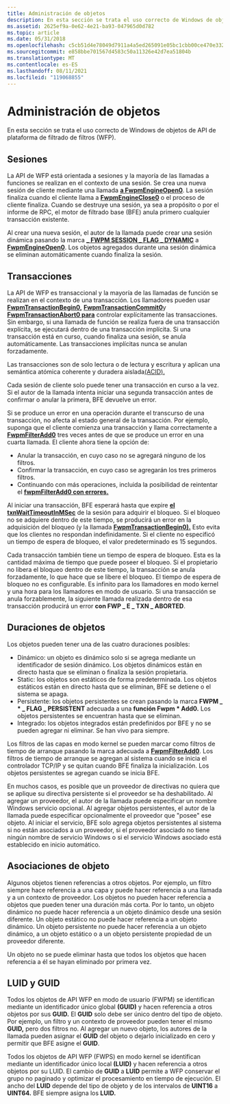 ```yaml
---
title: Administración de objetos
description: En esta sección se trata el uso correcto de Windows de objetos de API de plataforma de filtrado de filtros (WFP).
ms.assetid: 2625ef9a-0e62-4e21-ba93-047965d0d782
ms.topic: article
ms.date: 05/31/2018
ms.openlocfilehash: c5cb51d4e78049d7911a4a5ed265091e05bc1cbb00ce470e332d59dd23c6026d
ms.sourcegitcommit: e858bbe701567d4583c50a11326e42d7ea51804b
ms.translationtype: MT
ms.contentlocale: es-ES
ms.lasthandoff: 08/11/2021
ms.locfileid: "119068855"
---
```

# <a name="object-management"></a>Administración de objetos

En esta sección se trata el uso correcto de Windows de objetos de API de plataforma de filtrado de filtros (WFP).

## <a name="sessions"></a>Sesiones

La API de WFP está orientada a sesiones y la mayoría de las llamadas a funciones se realizan en el contexto de una sesión. Se crea una nueva sesión de cliente mediante una llamada [**a FwpmEngineOpen0**](/windows/desktop/api/Fwpmu/nf-fwpmu-fwpmengineopen0). La sesión finaliza cuando el cliente llama a [**FwpmEngineClose0**](/windows/desktop/api/Fwpmu/nf-fwpmu-fwpmengineclose0) o el proceso de cliente finaliza. Cuando se destruye una sesión, ya sea a propósito o por el informe de RPC, el motor de filtrado base (BFE) anula primero cualquier transacción existente.

Al crear una nueva sesión, el autor de la llamada puede crear una sesión dinámica pasando la marca [**\_ FWPM SESSION \_ FLAG \_ DYNAMIC**](/windows/desktop/api/Fwpmtypes/ns-fwpmtypes-fwpm_session0) a [**FwpmEngineOpen0**](/windows/desktop/api/Fwpmu/nf-fwpmu-fwpmengineopen0). Los objetos agregados durante una sesión dinámica se eliminan automáticamente cuando finaliza la sesión.

## <a name="transactions"></a>Transacciones

La API de WFP es transaccional y la mayoría de las llamadas de función se realizan en el contexto de una transacción. Los llamadores pueden usar [**FwpmTransactionBegin0,**](/windows/desktop/api/Fwpmu/nf-fwpmu-fwpmtransactionbegin0) [**FwpmTransactionCommit0**](/windows/desktop/api/Fwpmu/nf-fwpmu-fwpmtransactioncommit0)y [**FwpmTransactionAbort0 para**](/windows/desktop/api/Fwpmu/nf-fwpmu-fwpmtransactionabort0) controlar explícitamente las transacciones. Sin embargo, si una llamada de función se realiza fuera de una transacción explícita, se ejecutará dentro de una transacción implícita. Si una transacción está en curso, cuando finaliza una sesión, se anula automáticamente. Las transacciones implícitas nunca se anulan forzadamente.

Las transacciones son de solo lectura o de lectura y escritura y aplican una semántica atómica coherente y duradera aislada[(ACID).](../cossdk/acid-properties.md)

Cada sesión de cliente solo puede tener una transacción en curso a la vez. Si el autor de la llamada intenta iniciar una segunda transacción antes de confirmar o anular la primera, BFE devuelve un error.

Si se produce un error en una operación durante el transcurso de una transacción, no afecta al estado general de la transacción. Por ejemplo, suponga que el cliente comienza una transacción y llama correctamente a [**FwpmFilterAdd0**](/windows/desktop/api/Fwpmu/nf-fwpmu-fwpmfilteradd0) tres veces antes de que se produce un error en una cuarta llamada. El cliente ahora tiene la opción de:

-   Anular la transacción, en cuyo caso no se agregará ninguno de los filtros.
-   Confirmar la transacción, en cuyo caso se agregarán los tres primeros filtros.
-   Continuando con más operaciones, incluida la posibilidad de reintentar el [**fwpmFilterAdd0 con errores.**](/windows/desktop/api/Fwpmu/nf-fwpmu-fwpmfilteradd0)

Al iniciar una transacción, BFE esperará hasta que expire [**el txnWaitTimeoutInMSec**](/windows/desktop/api/Fwpmtypes/ns-fwpmtypes-fwpm_session0) de la sesión para adquirir el bloqueo. Si el bloqueo no se adquiere dentro de este tiempo, se producirá un error en la adquisición del bloqueo (y la llamada [**FwpmTransactionBegin0).**](/windows/desktop/api/Fwpmu/nf-fwpmu-fwpmtransactionbegin0) Esto evita que los clientes no respondan indefinidamente. Si el cliente no especificó un tiempo de espera de bloqueo, el valor predeterminado es 15 segundos.

Cada transacción también tiene un tiempo de espera de bloqueo. Esta es la cantidad máxima de tiempo que puede poseer el bloqueo. Si el propietario no libera el bloqueo dentro de este tiempo, la transacción se anula forzadamente, lo que hace que se libere el bloqueo. El tiempo de espera de bloqueo no es configurable. Es infinito para los llamadores en modo kernel y una hora para los llamadores en modo de usuario. Si una transacción se anula forzablemente, la siguiente llamada realizada dentro de esa transacción producirá un error **con FWP \_ E \_ TXN \_ ABORTED**.

## <a name="object-lifetimes"></a>Duraciones de objetos

Los objetos pueden tener una de las cuatro duraciones posibles:

-   Dinámico: un objeto es dinámico solo si se agrega mediante un identificador de sesión dinámico. Los objetos dinámicos están en directo hasta que se eliminan o finaliza la sesión propietaria.
-   Static: los objetos son estáticos de forma predeterminada. Los objetos estáticos están en directo hasta que se eliminan, BFE se detiene o el sistema se apaga.
-   Persistente: los objetos persistentes se crean pasando la marca **FWPM \_ \* \_ FLAG \_ PERSISTENT** adecuada a una **función Fwpm \* Add0.** Los objetos persistentes se encuentran hasta que se eliminan.
-   Integrado: los objetos integrados están predefinidos por BFE y no se pueden agregar ni eliminar. Se han vivo para siempre.

Los filtros de las capas en modo kernel se pueden marcar como filtros de tiempo de arranque pasando la marca adecuada a [**FwpmFilterAdd0**](/windows/desktop/api/Fwpmu/nf-fwpmu-fwpmfilteradd0). Los filtros de tiempo de arranque se agregan al sistema cuando se inicia el controlador TCP/IP y se quitan cuando BFE finaliza la inicialización. Los objetos persistentes se agregan cuando se inicia BFE.

En muchos casos, es posible que un proveedor de directivas no quiera que se aplique su directiva persistente si el proveedor se ha deshabilitado. Al agregar un proveedor, el autor de la llamada puede especificar un nombre Windows servicio opcional. Al agregar objetos persistentes, el autor de la llamada puede especificar opcionalmente el proveedor que "posee" ese objeto. Al iniciar el servicio, BFE solo agrega objetos persistentes al sistema si no están asociados a un proveedor, si el proveedor asociado no tiene ningún nombre de servicio Windows o si el servicio Windows asociado está establecido en inicio automático.

## <a name="object-associations"></a>Asociaciones de objeto

Algunos objetos tienen referencias a otros objetos. Por ejemplo, un filtro siempre hace referencia a una capa y puede hacer referencia a una llamada y a un contexto de proveedor. Los objetos no pueden hacer referencia a objetos que pueden tener una duración más corta. Por lo tanto, un objeto dinámico no puede hacer referencia a un objeto dinámico desde una sesión diferente. Un objeto estático no puede hacer referencia a un objeto dinámico. Un objeto persistente no puede hacer referencia a un objeto dinámico, a un objeto estático o a un objeto persistente propiedad de un proveedor diferente.

Un objeto no se puede eliminar hasta que todos los objetos que hacen referencia a él se hayan eliminado por primera vez.

## <a name="luids-and-guids"></a>LUID y GUID

Todos los objetos de API WFP en modo de usuario (FWPM) se identifican mediante un identificador único global **(GUID)** y hacen referencia a otros objetos por sus **GUID.** El **GUID** solo debe ser único dentro del tipo de objeto. Por ejemplo, un filtro y un contexto de proveedor pueden tener el mismo **GUID,** pero dos filtros no. Al agregar un nuevo objeto, los autores de la llamada pueden asignar el **GUID** del objeto o dejarlo inicializado en cero y permitir que BFE asigne el **GUID**.

Todos los objetos de API WFP (FWPS) en modo kernel se identifican mediante un identificador único local **(LUID)** y hacen referencia a otros objetos por su LUID. El cambio de **GUID** a **LUID** permite a WFP conservar el grupo no paginado y optimizar el procesamiento en tiempo de ejecución. El ancho del **LUID** depende del tipo de objeto y de los intervalos de **UINT16** a **UINT64.** BFE siempre asigna los **LUID.**

 

 